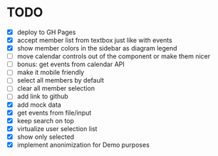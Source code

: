 # TODO

- [x] deploy to GH Pages
- [x] accept member list from textbox just like with events
- [x] show member colors in the sidebar as diagram legend
- [ ] move calendar controls out of the component or make them nicer
- [ ] bonus: get events from calendar API
- [ ] make it mobile friendly
- [ ] select all members by default
- [ ] clear all member selection
- [ ] add link to github
- [x] add mock data
- [x] get events from file/input
- [x] keep search on top
- [x] virtualize user selection list
- [x] show only selected
- [x] implement anonimization for Demo purposes
